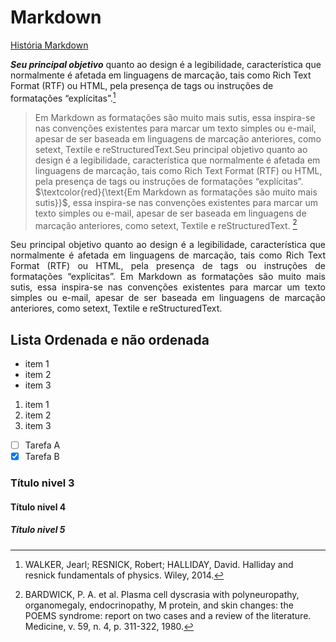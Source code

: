 # Markdown
[História Markdown](<https://pt.wikipedia.org/wiki/Markdown>)

***Seu principal objetivo*** quanto ao design é a legibilidade, característica que normalmente é afetada em linguagens de marcação, tais como Rich Text Format (RTF) ou HTML, pela presença de tags ou instruções de formatações “explícitas”.[^1]
  > Em Markdown as formatações são muito mais sutis, essa inspira-se nas convenções existentes para marcar um texto simples ou e-mail, apesar de ser baseada em linguagens de marcação anteriores, como setext, Textile e reStructuredText.Seu principal objetivo quanto ao design é a legibilidade, característica que normalmente é afetada em linguagens de marcação, tais como Rich Text Format (RTF) ou HTML, pela presença de tags ou instruções de formatações “explícitas”. $\textcolor{red}{\text{Em Markdown as formatações são muito mais sutis}}$, essa inspira-se nas convenções existentes para marcar um texto simples ou e-mail, apesar de ser baseada em linguagens de marcação anteriores, como setext, Textile e reStructuredText. [^2]
[^2]: BARDWICK, P. A. et al. Plasma cell dyscrasia with polyneuropathy, organomegaly, endocrinopathy, M protein, and skin changes: the POEMS syndrome: report on two cases and a review of the literature. Medicine, v. 59, n. 4, p. 311-322, 1980.
  
<p align="justify">
Seu principal objetivo quanto ao design é a legibilidade, característica que normalmente é afetada em linguagens de marcação, tais como Rich Text Format (RTF) ou HTML, pela presença de tags ou instruções de formatações “explícitas”. Em Markdown as formatações são muito mais sutis, essa inspira-se nas convenções existentes para marcar um texto simples ou e-mail, apesar de ser baseada em linguagens de marcação anteriores, como setext, Textile e reStructuredText.
<p/>

## Lista Ordenada e não ordenada
* item 1
* item 2
* item 3

1. item 1
2. item 2
3. item 3

- [ ] Tarefa A
- [x] Tarefa B

### Título nivel 3

#### Título nivel 4
##### Título nivel 5
[^1]: WALKER, Jearl; RESNICK, Robert; HALLIDAY, David. Halliday and resnick fundamentals of physics. Wiley, 2014.
